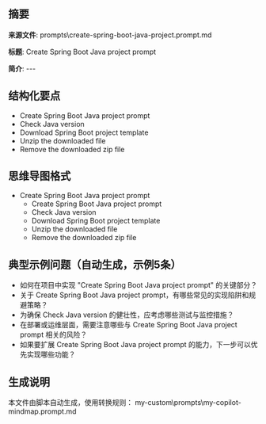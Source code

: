 ## 摘要

**来源文件**: prompts\create-spring-boot-java-project.prompt.md

**标题**: Create Spring Boot Java project prompt

**简介**: ---

## 结构化要点

- Create Spring Boot Java project prompt
- Check Java version
- Download Spring Boot project template
- Unzip the downloaded file
- Remove the downloaded zip file

## 思维导图格式

- Create Spring Boot Java project prompt
  - Create Spring Boot Java project prompt
  - Check Java version
  - Download Spring Boot project template
  - Unzip the downloaded file
  - Remove the downloaded zip file

## 典型示例问题（自动生成，示例5条）

- 如何在项目中实现 "Create Spring Boot Java project prompt" 的关键部分？
- 关于 Create Spring Boot Java project prompt，有哪些常见的实现陷阱和规避策略？
- 为确保 Check Java version 的健壮性，应考虑哪些测试与监控措施？
- 在部署或运维层面，需要注意哪些与 Create Spring Boot Java project prompt 相关的风险？
- 如果要扩展 Create Spring Boot Java project prompt 的能力，下一步可以优先实现哪些功能？

## 生成说明

本文件由脚本自动生成，使用转换规则： my-custom\prompts\my-copilot-mindmap.prompt.md
